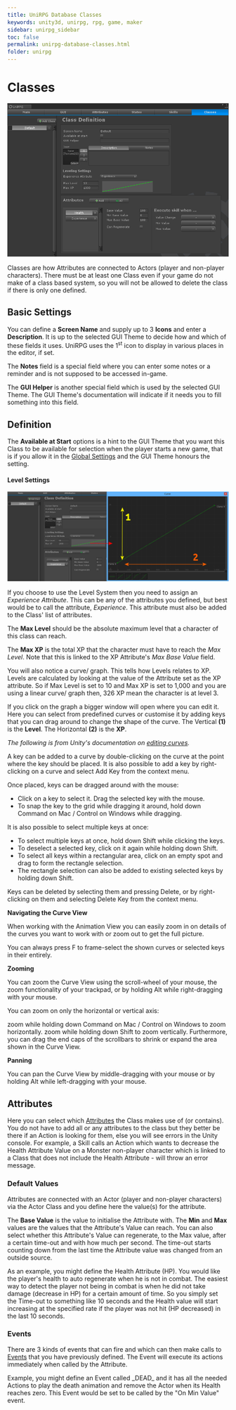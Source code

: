 ```yaml
---
title: UniRPG Database Classes
keywords: unity3d, unirpg, rpg, game, maker
sidebar: unirpg_sidebar
toc: false
permalink: unirpg-database-classes.html
folder: unirpg
---
```


[Global Settings]: unirpg-database.html#global
[Attributes]: unirpg-database-attribs.html
[Events]: unirpg-database-events.html

Classes
=======

![](/img/unirpg/db/win15.png)

Classes are how Attributes are connected to Actors (player and non-player characters). There must be at least one Class even if your game do not make of a class based system, so you will not be allowed to delete the class if there is only one defined.

Basic Settings 
--------------
You can define a **Screen Name** and supply up to 3 **Icons** and enter a **Description**. It is up to the selected GUI Theme to decide how and which of these fields it uses. UniRPG uses the 1<sup>st</sup> icon to display in various places in the editor, if set.

The **Notes** field is a special field where you can enter some notes or a reminder and is not supposed to be accessed in-game.

The **GUI Helper** is another special field which is used by the selected GUI Theme. The GUI Theme's documentation will indicate if it needs you to fill something into this field.

Definition 
----------
The **Available at Start** options is a hint to the GUI Theme that you want this Class to be available for selection when the player starts a new game, that is if you allow it in the [Global Settings][] and the GUI Theme honours the setting.

#### Level Settings #### 

![](/img/unirpg/db/win16.png)

If you choose to use the Level System then you need to assign an *Experience Attribute*. This can be any of the attributes you defined, but best would be to call the attribute, *Experience*. This attribute must also be added to the Class' list of attributes.

The **Max Level** should be the absolute maximum level that a character of this class can reach.

The **Max XP** is the total XP that the character must have to reach the *Max Level*. Note that this is linked to the XP Attribute's *Max Base Value* field.

You will also notice a curve/ graph. This tells how Levels relates to XP. Levels are calculated by looking at the value of the Attribute set as the XP attribute. So if Max Level is set to 10 and Max XP is set to 1,000 and you are using a linear curve/ graph then, 326 XP mean the character is at level 3.

If you click on the graph a bigger window will open where you can edit it. Here you can select from predefined curves or customise it by adding keys that you can drag around to change the shape of the curve. The Vertical **(1)** is the **Level**. The Horizontal **(2)** is the **XP**.

*The following is from Unity's documentation on [editing curves](http://docs.unity3d.com/Documentation/Components/EditingCurves.html).*

A key can be added to a curve by double-clicking on the curve at the point where the key should be placed. It is also possible to add a key by right-clicking on a curve and select Add Key from the context menu.

Once placed, keys can be dragged around with the mouse:

* Click on a key to select it. Drag the selected key with the mouse.
* To snap the key to the grid while dragging it around, hold down Command on Mac / Control on Windows while dragging.

It is also possible to select multiple keys at once:

* To select multiple keys at once, hold down Shift while clicking the keys.
* To deselect a selected key, click on it again while holding down Shift.
* To select all keys within a rectangular area, click on an empty spot and drag to form the rectangle selection.
* The rectangle selection can also be added to existing selected keys by holding down Shift.

Keys can be deleted by selecting them and pressing Delete, or by right-clicking on them and selecting Delete Key from the context menu.

**Navigating the Curve View**

When working with the Animation View you can easily zoom in on details of the curves you want to work with or zoom out to get the full picture.

You can always press F to frame-select the shown curves or selected keys in their entirely.

**Zooming**

You can zoom the Curve View using the scroll-wheel of your mouse, the zoom functionality of your trackpad, or by holding Alt while right-dragging with your mouse.

You can zoom on only the horizontal or vertical axis:

zoom while holding down Command on Mac / Control on Windows to zoom horizontally.
zoom while holding down Shift to zoom vertically.
Furthermore, you can drag the end caps of the scrollbars to shrink or expand the area shown in the Curve View.

**Panning**

You can pan the Curve View by middle-dragging with your mouse or by holding Alt while left-dragging with your mouse.

Attributes 
----------

Here you can select which [Attributes][] the Class makes use of (or contains). You do not have to add all or any attributes to the class but they better be there if an Action is looking for them, else you will see errors in the Unity console. For example, a Skill calls an Action which wants to decrease the Health Attribute Value on a Monster non-player character which is linked to a Class that does not include the Health Attribute - will throw an error message.

### Default Values ###

Attributes are connected with an Actor (player and non-player characters) via the Actor Class and you define here the value(s) for the attribute.

The **Base Value** is the value to initialise the Attribute with. The **Min** and **Max** values are the values that the Attribute's Value can reach. You can also select whether this Attribute's Value can regenerate, to the Max value, after a certain time-out and with how much per second. The time-out starts counting down from the last time the Attribute value was changed from an outside source.

As an example, you might define the Health Attribute (HP). You would like the player's health to auto regenerate when he is not in combat. The easiest way to detect the player not being in combat is when he did not take damage (decrease in HP) for a certain amount of time. So you simply set the Time-out to something like 10 seconds and the Health value will start increasing at the specified rate if the player was not hit (HP decreased) in the last 10 seconds.

### Events ###

There are 3 kinds of events that can fire and which can then make calls to [Events][] that you have previously defined. The Event will execute its actions immediately when called by the Attribute.

Example, you might define an Event called \_DEAD\_ and it has all the needed Actions to play the death animation and remove the Actor when its Health reaches zero. This Event would be set to be called by the "On Min Value" event.








